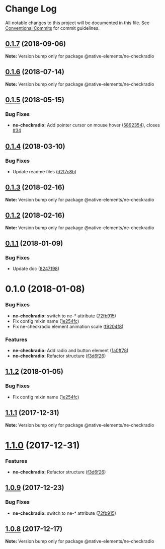 # Change Log

All notable changes to this project will be documented in this file.
See [Conventional Commits](https://conventionalcommits.org) for commit guidelines.

<a name="0.1.7"></a>
## [0.1.7](https://github.com/equinusocio/native-elements/tree/master/elements/ne-checkradio/compare/@native-elements/ne-checkradio@0.1.5...@native-elements/ne-checkradio@0.1.7) (2018-09-06)

**Note:** Version bump only for package @native-elements/ne-checkradio





<a name="0.1.6"></a>
## [0.1.6](https://github.com/equinusocio/native-elements/tree/master/elements/ne-checkradio/compare/@native-elements/ne-checkradio@0.1.5...@native-elements/ne-checkradio@0.1.6) (2018-07-14)




**Note:** Version bump only for package @native-elements/ne-checkradio

<a name="0.1.5"></a>
## [0.1.5](https://github.com/equinusocio/native-elements/tree/master/elements/ne-checkradio/compare/@native-elements/ne-checkradio@0.1.4...@native-elements/ne-checkradio@0.1.5) (2018-05-15)


### Bug Fixes

* **ne-checkradio:** Add pointer cursor on mouse hover ([5892354](https://github.com/equinusocio/native-elements/tree/master/elements/ne-checkradio/commit/5892354)), closes [#34](https://github.com/equinusocio/native-elements/tree/master/elements/ne-checkradio/issues/34)




<a name="0.1.4"></a>
## [0.1.4](https://github.com/equinusocio/native-elements/tree/master/elements/ne-checkradio/compare/@native-elements/ne-checkradio@0.1.3...@native-elements/ne-checkradio@0.1.4) (2018-03-10)


### Bug Fixes

* Update readme files ([d2f7c8b](https://github.com/equinusocio/native-elements/tree/master/elements/ne-checkradio/commit/d2f7c8b))




<a name="0.1.3"></a>
## [0.1.3](https://github.com/equinusocio/native-elements/tree/master/elements/ne-checkradio/compare/@native-elements/ne-checkradio@0.1.2...@native-elements/ne-checkradio@0.1.3) (2018-02-16)




**Note:** Version bump only for package @native-elements/ne-checkradio

<a name="0.1.2"></a>
## [0.1.2](https://github.com/equinusocio/native-elements/tree/master/elements/ne-checkradio/compare/@native-elements/ne-checkradio@0.1.1...@native-elements/ne-checkradio@0.1.2) (2018-02-16)




**Note:** Version bump only for package @native-elements/ne-checkradio

<a name="0.1.1"></a>
## [0.1.1](https://github.com/equinusocio/native-elements/tree/master/elements/ne-checkradio/compare/@native-elements/ne-checkradio@0.1.0...@native-elements/ne-checkradio@0.1.1) (2018-01-09)


### Bug Fixes

* Update doc ([8247198](https://github.com/equinusocio/native-elements/tree/master/elements/ne-checkradio/commit/8247198))




<a name="0.1.0"></a>
# 0.1.0 (2018-01-08)


### Bug Fixes

* **ne-checkradio:** switch to ne-* attribute ([72fb915](https://github.com/equinusocio/native-elements/tree/master/elements/ne-checkradio/commit/72fb915))
* Fix config mixin name ([1e254fc](https://github.com/equinusocio/native-elements/tree/master/elements/ne-checkradio/commit/1e254fc))
* Fix ne-checkradio element animation scale ([f9204f8](https://github.com/equinusocio/native-elements/tree/master/elements/ne-checkradio/commit/f9204f8))


### Features

* **ne-checkradio:** Add radio and button element ([1a0ff78](https://github.com/equinusocio/native-elements/tree/master/elements/ne-checkradio/commit/1a0ff78))
* **ne-checkradio:** Refactor structure ([f3d6f26](https://github.com/equinusocio/native-elements/tree/master/elements/ne-checkradio/commit/f3d6f26))




<a name="1.1.2"></a>
## [1.1.2](https://github.com/equinusocio/native-elements/tree/master/elements/ne-checkradio/compare/@native-elements/ne-checkradio@1.1.1...@native-elements/ne-checkradio@1.1.2) (2018-01-05)


### Bug Fixes

* Fix config mixin name ([1e254fc](https://github.com/equinusocio/native-elements/tree/master/elements/ne-checkradio/commit/1e254fc))




<a name="1.1.1"></a>
## [1.1.1](https://github.com/equinusocio/native-elements/tree/master/elements/ne-checkradio/compare/@native-elements/ne-checkradio@1.1.0...@native-elements/ne-checkradio@1.1.1) (2017-12-31)




**Note:** Version bump only for package @native-elements/ne-checkradio

<a name="1.1.0"></a>
# [1.1.0](https://github.com/equinusocio/native-elements/tree/master/elements/ne-checkradio/compare/@native-elements/ne-checkradio@1.0.9...@native-elements/ne-checkradio@1.1.0) (2017-12-31)


### Features

* **ne-checkradio:** Refactor structure ([f3d6f26](https://github.com/equinusocio/native-elements/tree/master/elements/ne-checkradio/commit/f3d6f26))




<a name="1.0.9"></a>
## [1.0.9](https://github.com/equinusocio/native-elements/tree/master/elements/ne-checkradio/compare/@native-elements/ne-checkradio@1.0.8...@native-elements/ne-checkradio@1.0.9) (2017-12-23)


### Bug Fixes

* **ne-checkradio:** switch to ne-* attribute ([72fb915](https://github.com/equinusocio/native-elements/tree/master/elements/ne-checkradio/commit/72fb915))




<a name="1.0.8"></a>
## [1.0.8](https://github.com/equinusocio/native-elements/tree/master/elements/ne-checkradio/compare/@native-elements/ne-checkradio@1.0.6...@native-elements/ne-checkradio@1.0.8) (2017-12-17)




**Note:** Version bump only for package @native-elements/ne-checkradio
